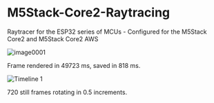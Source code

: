 # M5Stack-Core2-Raytracing
Raytracer for the ESP32 series of MCUs - Configured for the M5Stack Core2 and M5Stack Core2 AWS

![image0001](https://github.com/thisoldcpu/M5Stack-Core2-Raytracing/assets/47921016/7a2c0df7-92f9-460b-8a51-e71dac3e995b)

Frame rendered in 49723 ms, saved in 818 ms.

![Timeline 1](https://github.com/thisoldcpu/M5Stack-Core2-Raytracing/assets/47921016/4ecd0331-e1e3-4327-93e2-63fd1f3844eb)

720 still frames rotating in 0.5 increments.














